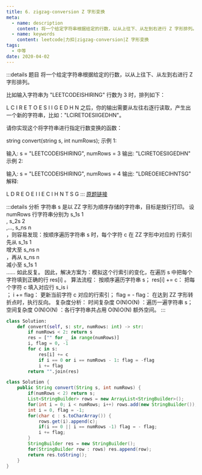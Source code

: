 ```yaml
---
title: 6. zigzag-conversion Z 字形变换
meta:
  - name: description
    content: 将一个给定字符串根据给定的行数，以从上往下、从左到右进行 Z 字形排列。
  - name: keywords
    content: leetcode|力扣|zigzag-conversion|Z 字形变换
tags:
  - 中等
date: 2020-04-02
---
```


:::details 题目
将一个给定字符串根据给定的行数，以从上往下、从左到右进行 Z 字形排列。

比如输入字符串为 "LEETCODEISHIRING" 行数为 3 时，排列如下：

L   C   I   R
E T O E S I I G
E   D   H   N
之后，你的输出需要从左往右逐行读取，产生出一个新的字符串，比如："LCIRETOESIIGEDHN"。

请你实现这个将字符串进行指定行数变换的函数：

string convert(string s, int numRows);
示例 1:

输入: s = "LEETCODEISHIRING", numRows = 3
输出: "LCIRETOESIIGEDHN"
示例 2:

输入: s = "LEETCODEISHIRING", numRows = 4
输出: "LDREOEIIECIHNTSG"
解释:

L     D     R
E   O E   I I
E C   I H   N
T     S     G
:::
[原题链接](https://leetcode.com/problems/longest-palindromic-substring)

:::details 分析
字符串 s 是以 ZZ 字形为顺序存储的字符串，目标是按行打印。
设 numRows 行字符串分别为 s_1s 
1
​	
  , s_2s 
2
​	
  ,..., s_ns 
n
​	
 ，则容易发现：按顺序遍历字符串 s 时，每个字符 c 在 ZZ 字形中对应的 行索引 先从 s_1s 
1
​	
  增大至 s_ns 
n
​	
 ，再从 s_ns 
n
​	
  减小至 s_1s 
1
​	
  …… 如此反复。
因此，解决方案为：模拟这个行索引的变化，在遍历 s 中把每个字符填到正确的行 res[i] 。
算法流程： 按顺序遍历字符串 s；
res[i] += c： 把每个字符 c 填入对应行 s_is 
i
​	
 ；
i += flag： 更新当前字符 c 对应的行索引；
flag = - flag： 在达到 ZZ 字形转折点时，执行反向。
复杂度分析：
时间复杂度 O(N)O(N) ：遍历一遍字符串 s；
空间复杂度 O(N)O(N) ：各行字符串共占用 O(N)O(N) 额外空间。
:::

```python
class Solution:
    def convert(self, s: str, numRows: int) -> str:
        if numRows < 2: return s
        res = ["" for _ in range(numRows)]
        i, flag = 0, -1
        for c in s:
            res[i] += c
            if i == 0 or i == numRows - 1: flag = -flag
            i += flag
        return "".join(res)
```

```java
class Solution {
    public String convert(String s, int numRows) {
        if(numRows < 2) return s;
        List<StringBuilder> rows = new ArrayList<StringBuilder>();
        for(int i = 0; i < numRows; i++) rows.add(new StringBuilder());
        int i = 0, flag = -1;
        for(char c : s.toCharArray()) {
            rows.get(i).append(c);
            if(i == 0 || i == numRows -1) flag = - flag;
            i += flag;
        }
        StringBuilder res = new StringBuilder();
        for(StringBuilder row : rows) res.append(row);
        return res.toString();
    }
}
```